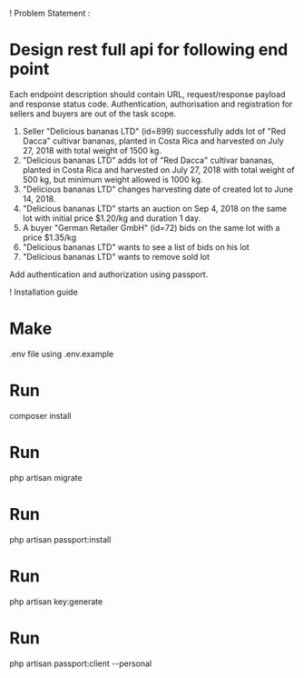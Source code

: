 ! Problem Statement :
# Design rest full api for following end point


Each endpoint description should contain URL, request/response payload and response status code.
Authentication, authorisation and registration for sellers and buyers are out of the task scope.

1) Seller "Delicious bananas LTD" (id=899) successfully adds lot of "Red Dacca" cultivar bananas, planted in Costa Rica and harvested on July 27, 2018 with total weight of 1500 kg.
2) "Delicious bananas LTD" adds lot of "Red Dacca" cultivar bananas, planted in Costa Rica and harvested on July 27, 2018 with total weight of 500 kg, but minimum weight allowed is 1000 kg.
3) "Delicious bananas LTD" changes harvesting date of created lot to June 14, 2018.
4) "Delicious bananas LTD" starts an auction on Sep 4, 2018 on the same lot with initial price $1.20/kg and duration 1 day.
5) A buyer "German Retailer GmbH" (id=72) bids on the same lot with a price $1.35/kg
6) "Delicious bananas LTD" wants to see a list of bids on his lot
7) "Delicious bananas LTD" wants to remove sold lot

Add authentication and authorization using passport.

! Installation guide

# Make 
.env file using .env.example
# Run
composer install
# Run
php artisan migrate
# Run
php artisan passport:install
# Run
php artisan key:generate
# Run
php artisan passport:client --personal


